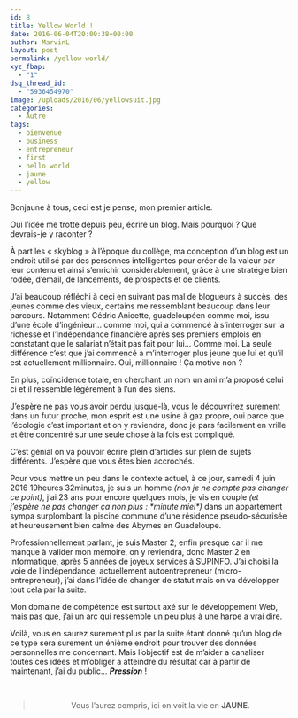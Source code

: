 ```yaml
---
id: 8
title: Yellow World !
date: 2016-06-04T20:00:38+00:00
author: MarvinL
layout: post
permalink: /yellow-world/
xyz_fbap:
  - "1"
dsq_thread_id:
  - "5936454970"
image: /uploads/2016/06/yellowsuit.jpg
categories:
  - Autre
tags:
  - bienvenue
  - business
  - entrepreneur
  - first
  - hello world
  - jaune
  - yellow
---
```

Bonjaune à tous, ceci est je pense, mon premier article.
  
Oui l’idée me trotte depuis peu, écrire un blog. Mais pourquoi ? Que devrais-je y raconter ?

À part les « skyblog » à l’époque du collège, ma conception d’un blog est un endroit utilisé par des personnes intelligentes pour créer de la valeur par leur contenu et ainsi s’enrichir considérablement, grâce à une stratégie bien rodée, d’email, de lancements, de prospects et de clients.

J’ai beaucoup réfléchi à ceci en suivant pas mal de blogueurs à succès, des jeunes comme des vieux, certains me ressemblant beaucoup dans leur parcours. Notamment Cédric Anicette, guadeloupéen comme moi, issu d’une école d’ingénieur… comme moi, qui a commencé à s’interroger sur la richesse et l’indépendance financière après ses premiers emplois en constatant que le salariat n’était pas fait pour lui… Comme moi. La seule différence c’est que j’ai commencé à m’interroger plus jeune que lui et qu’il est actuellement millionnaire. Oui, millionnaire ! Ça motive non ?
  
En plus, coïncidence totale, en cherchant un nom un ami m&rsquo;a proposé celui ci et il ressemble légèrement à l&rsquo;un des siens.

J’espère ne pas vous avoir perdu jusque-là, vous le découvrirez surement dans un futur proche, mon esprit est une usine à gaz propre, oui parce que l’écologie c’est important et on y reviendra, donc je pars facilement en vrille et être concentré sur une seule chose à la fois est compliqué.

C’est génial on va pouvoir écrire plein d’articles sur plein de sujets différents. J’espère que vous êtes bien accrochés.

Pour vous mettre un peu dans le contexte actuel, à ce jour, samedi 4 juin 2016 19heures 32minutes, je suis un homme _(non je ne compte pas changer ce point)_, j’ai 23 ans pour encore quelques mois, je vis en couple _(et j’espère ne pas changer ça non plus : \*minute miel\*)_ dans un appartement sympa surplombant la piscine commune d’une résidence pseudo-sécurisée et heureusement bien calme des Abymes en Guadeloupe.

Professionnellement parlant, je suis Master 2, enfin presque car il me manque à valider mon mémoire, on y reviendra, donc Master 2 en informatique, après 5 années de joyeux services à SUPINFO. J’ai choisi la voie de l’indépendance, actuellement autoentrepreneur (micro-entrepreneur), j’ai dans l’idée de changer de statut mais on va développer tout cela par la suite.

Mon domaine de compétence est surtout axé sur le développement Web, mais pas que, j’ai un arc qui ressemble un peu plus à une harpe a vrai dire.
  
Voilà, vous en saurez surement plus par la suite étant donné qu’un blog de ce type sera surement un énième endroit pour trouver des données personnelles me concernant. Mais l&rsquo;objectif est de m&rsquo;aider a canaliser toutes ces idées et m&rsquo;obliger a atteindre du résultat car à partir de maintenant, j&rsquo;ai du public&#8230; **_**Pression**_** !

&nbsp;

> <p style="text-align: center;">
>   Vous l&rsquo;aurez compris, ici on voit la vie en <strong>JAUNE</strong>.
> </p>
